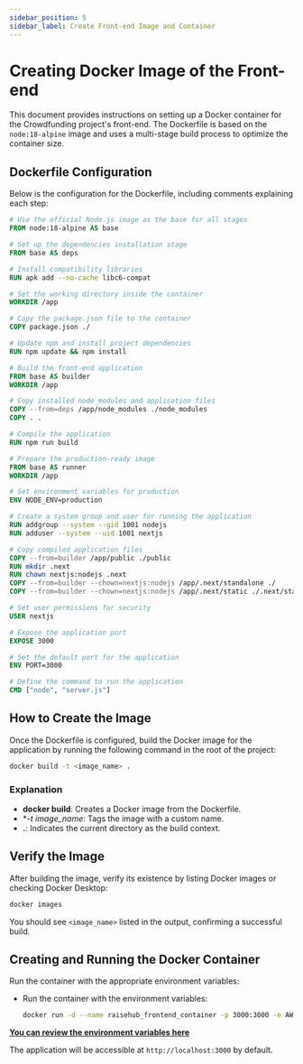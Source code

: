 ```yaml
---
sidebar_position: 5
sidebar_label: Create Front-end Image and Container
---
```


# Creating Docker Image of the Front-end

This document provides instructions on setting up a Docker container for the Crowdfunding project's front-end. The Dockerfile is based on the `node:18-alpine` image and uses a multi-stage build process to optimize the container size.

## Dockerfile Configuration

Below is the configuration for the Dockerfile, including comments explaining each step:

```dockerfile
# Use the official Node.js image as the base for all stages
FROM node:18-alpine AS base

# Set up the dependencies installation stage
FROM base AS deps

# Install compatibility libraries
RUN apk add --no-cache libc6-compat

# Set the working directory inside the container
WORKDIR /app

# Copy the package.json file to the container
COPY package.json ./

# Update npm and install project dependencies
RUN npm update && npm install

# Build the front-end application
FROM base AS builder
WORKDIR /app

# Copy installed node_modules and application files
COPY --from=deps /app/node_modules ./node_modules
COPY . .

# Compile the application
RUN npm run build

# Prepare the production-ready image
FROM base AS runner
WORKDIR /app

# Set environment variables for production
ENV NODE_ENV=production

# Create a system group and user for running the application
RUN addgroup --system --gid 1001 nodejs
RUN adduser --system --uid 1001 nextjs

# Copy compiled application files
COPY --from=builder /app/public ./public
RUN mkdir .next
RUN chown nextjs:nodejs .next
COPY --from=builder --chown=nextjs:nodejs /app/.next/standalone ./
COPY --from=builder --chown=nextjs:nodejs /app/.next/static ./.next/static

# Set user permissions for security
USER nextjs

# Expose the application port
EXPOSE 3000

# Set the default port for the application
ENV PORT=3000

# Define the command to run the application
CMD ["node", "server.js"]
```

## How to Create the Image

Once the Dockerfile is configured, build the Docker image for the application by running the following command in the root of the project:

```bash
docker build -t <image_name> .
```

### Explanation
- **docker build**: Creates a Docker image from the Dockerfile.
- **-t image_name*: Tags the image with a custom name.
- **.**: Indicates the current directory as the build context.

## Verify the Image

After building the image, verify its existence by listing Docker images or checking Docker Desktop:

```bash
docker images
```

You should see `<image_name>` listed in the output, confirming a successful build.

## Creating and Running the Docker Container

Run the container with the appropriate environment variables:

- Run the container with the environment variables:
   ```bash
   docker run -d --name raisehub_frontend_container -p 3000:3000 -e AWS_BUCKET_NAME=<value> -e AWS_BUCKET_REGION=<value> -e AWS_ACCESS_KEY=<value> -e AWS_SECRET_ACCESS_KEY=<value> <image_name>
   ```

**[You can review the environment variables here](../Frontend/environment_variables.md)**

The application will be accessible at `http://localhost:3000` by default.